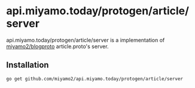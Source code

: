 # api.miyamo.today/protogen/article/server

api.miyamo.today/protogen/article/server is a implementation of [miyamo2/blogproto](https://github.com/miyamo2/blogproto) article.proto's server.

## Installation

```sh
go get github.com/miyamo2/api.miyamo.today/protogen/article/server
```
